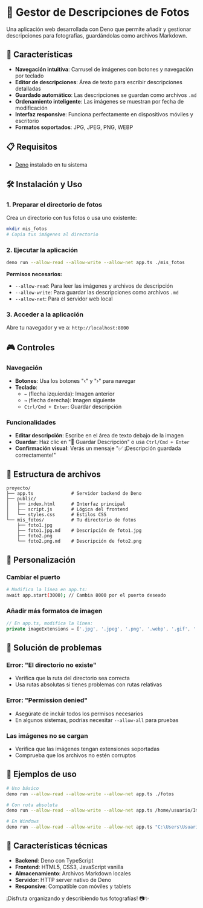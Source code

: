# 📸 Gestor de Descripciones de Fotos

Una aplicación web desarrollada con Deno que permite añadir y gestionar descripciones para fotografías, guardándolas como archivos Markdown.

## 🚀 Características

- **Navegación intuitiva**: Carrusel de imágenes con botones y navegación por teclado
- **Editor de descripciones**: Área de texto para escribir descripciones detalladas
- **Guardado automático**: Las descripciones se guardan como archivos `.md`
- **Ordenamiento inteligente**: Las imágenes se muestran por fecha de modificación
- **Interfaz responsive**: Funciona perfectamente en dispositivos móviles y escritorio
- **Formatos soportados**: JPG, JPEG, PNG, WEBP

## 📋 Requisitos

- [Deno](https://deno.land/) instalado en tu sistema

## 🛠️ Instalación y Uso

### 1. Preparar el directorio de fotos

Crea un directorio con tus fotos o usa uno existente:

```bash
mkdir mis_fotos
# Copia tus imágenes al directorio
```

### 2. Ejecutar la aplicación

```bash
deno run --allow-read --allow-write --allow-net app.ts ./mis_fotos
```

**Permisos necesarios:**
- `--allow-read`: Para leer las imágenes y archivos de descripción
- `--allow-write`: Para guardar las descripciones como archivos `.md`
- `--allow-net`: Para el servidor web local

### 3. Acceder a la aplicación

Abre tu navegador y ve a: `http://localhost:8000`

## 🎮 Controles

### Navegación
- **Botones**: Usa los botones "‹" y "›" para navegar
- **Teclado**: 
  - `←` (flecha izquierda): Imagen anterior
  - `→` (flecha derecha): Imagen siguiente
  - `Ctrl/Cmd + Enter`: Guardar descripción

### Funcionalidades
- **Editar descripción**: Escribe en el área de texto debajo de la imagen
- **Guardar**: Haz clic en "💾 Guardar Descripción" o usa `Ctrl/Cmd + Enter`
- **Confirmación visual**: Verás un mensaje "✅ ¡Descripción guardada correctamente!"

## 📁 Estructura de archivos

```
proyecto/
├── app.ts              # Servidor backend de Deno
├── public/
│   ├── index.html      # Interfaz principal
│   ├── script.js       # Lógica del frontend
│   └── styles.css      # Estilos CSS
└── mis_fotos/          # Tu directorio de fotos
    ├── foto1.jpg
    ├── foto1.jpg.md    # Descripción de foto1.jpg
    ├── foto2.png
    └── foto2.png.md    # Descripción de foto2.png
```

## 🔧 Personalización

### Cambiar el puerto

```bash
# Modifica la línea en app.ts:
await app.start(3000); // Cambia 8000 por el puerto deseado
```

### Añadir más formatos de imagen

```typescript
// En app.ts, modifica la línea:
private imageExtensions = ['.jpg', '.jpeg', '.png', '.webp', '.gif', '.bmp'];
```

## 🐛 Solución de problemas

### Error: "El directorio no existe"
- Verifica que la ruta del directorio sea correcta
- Usa rutas absolutas si tienes problemas con rutas relativas

### Error: "Permission denied"
- Asegúrate de incluir todos los permisos necesarios
- En algunos sistemas, podrías necesitar `--allow-all` para pruebas

### Las imágenes no se cargan
- Verifica que las imágenes tengan extensiones soportadas
- Comprueba que los archivos no estén corruptos

## 📝 Ejemplos de uso

```bash
# Uso básico
deno run --allow-read --allow-write --allow-net app.ts ./fotos

# Con ruta absoluta
deno run --allow-read --allow-write --allow-net app.ts /home/usuario/Imágenes

# En Windows
deno run --allow-read --allow-write --allow-net app.ts "C:\Users\Usuario\Pictures"
```

## 🎯 Características técnicas

- **Backend**: Deno con TypeScript
- **Frontend**: HTML5, CSS3, JavaScript vanilla
- **Almacenamiento**: Archivos Markdown locales
- **Servidor**: HTTP server nativo de Deno
- **Responsive**: Compatible con móviles y tablets

¡Disfruta organizando y describiendo tus fotografías! 📷✨